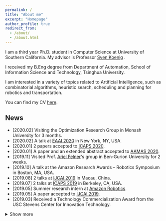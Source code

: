 ```yaml
---
permalink: /
title: "About me"
excerpt: "Homepage"
author_profile: true
redirect_from: 
  - /about/
  - /about.html
---
```


I am a third year Ph.D. student in Computer Science at University of Southern California. My advisor is Professor [Sven Koenig](http://idm-lab.org/index.html) .

I received my B.Eng degree from Department of Automation, School of Information Science and Technology, Tsinghua University.

I am interested in a variety of topics related to Artificial Intelligence, such as combinatorial algorithms, heuristic search, scheduling and planning for robotics and transportation. 

You can find my CV [here](http://jiaoyang-li.github.io/files/CV-Jiaoyang.pdf).

## News
* \[2020.02\] Visiting the Optimization Research Group in Monash University for 3 months.
* \[2020.02\] A talk at [EAAI 2020](http://eaai.cs.mtu.edu) in New York, NY, USA.
* \[2020.01\] 2 papers accepted to [ICAPS 2020](https://icaps20.icaps-conference.org/).
* \[2020.01\] A paper and an extended abstract accepted to [AAMAS 2020](https://aamas2020.conference.auckland.ac.nz/).
* \[2019.11\] Visited Prof. <a href="https://felner.wixsite.com/home">Ariel Felner</a>'s group in Ben-Gurion University for 2 weeks.
* \[2019.10\] A talk at the Amazon Research Awards – Robotics Symposium in Boston, MA, USA.
* \[2019.08\] 2 talks at [IJCAI 2019](https://www.ijcai19.org/) in Macau, China.
* \[2019.07\] 2 talks at [ICAPS 2019](https://icaps19.icaps-conference.org/) in Berkeley, CA, USA.
* \[2019.05\] Summer research intern at [Amazon Robotics](https://www.amazonrobotics.com/).
* \[2019.05\] A paper accepted to [IJCAI 2019](https://www.ijcai19.org/).
* \[2019.03\] Received a Technology Commercialization Award from the USC Stevens Center for Innovation Technology.
<details><summary>Show more</summary>
<ul>
  <li>[2019.02] 2 short papers accepted to <a href="https://icaps19.icaps-conference.org/">ICAPS 2019</a>.</li>
  <li>[2019.01] 2 spotlight talks at <a href="https://aaai.org/Conferences/AAAI-19/">AAAI 2019</a> in Honolulu, Hawaii, USA.</li>
  <li>[2019.01] A paper and an extended abstract accepted to <a href="http://aamas2019.encs.concordia.ca/">AAMAS 2019</a>.</li>
  <li>[2018.12] Visited Prof. <a href="https://felner.wixsite.com/home">Ariel Felner</a>'s group in Ben-Gurion University for 3 weeks. </li>
  <li>[2018.11] 3 papers accepted to <a href="https://aaai.org/Conferences/AAAI-19/">AAAI 2019</a>.</li>
  <li>[2018.04] A paper accepted to <a href="https://www.ijcai-18.org/">IJCAI 2018</a>.</li>
  <li>[2018.01] An extended abstract accepted to <a href="http://celweb.vuse.vanderbilt.edu/aamas18/">AAMAS 2018</a>.</li>
  <li>[2018.01] A short paper accepted to <a href="http://icaps18.icaps-conference.org/">ICAPS 2018</a>.</li>
  <li>[2017.08] PhD student at USC. </li>
</ul></details>


